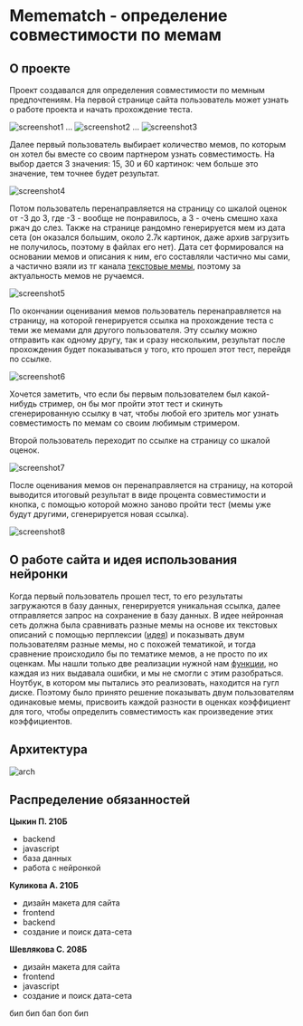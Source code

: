 # Memematch - определение совместимости по мемам
## О проекте 
Проект создавался для определения совместимости по мемным предпочтениям. 
На первой странице сайта пользователь может узнать о работе проекта и начать прохождение теста.

![screenshot1](https://github.com/kerucko/memematch/blob/master/screenshots/Screenshot_1.png)
...
![screenshot2](https://github.com/kerucko/memematch/blob/master/screenshots/Screenshot_2.png)
...
![screenshot3](https://github.com/kerucko/memematch/blob/master/screenshots/Screenshot_3.png)

Далее первый пользователь выбирает количество мемов, по которым он хотел бы вместе со своим партнером узнать совместимость. На выбор дается 3 значения: 15, 30 и 60 картинок: чем больше это значение, тем точнее будет результат. 

![screenshot4](https://github.com/kerucko/memematch/blob/master/screenshots/Screenshot_4.png)

Потом пользователь перенаправляется на страницу со шкалой оценок от -3 до 3, где -3 - вообще не понравилось, а 3 - очень смешно хаха ржач до слез. Также на странице рандомно генерируется мем из дата сета (он оказался большим, около 2.7к картинок, даже архив загрузить не получилось, поэтому в файлах его нет). Дата сет формировался на основании мемов и описания к ним, его составляли частично мы сами, а частично взяли из тг канала [текстовые мемы](https://t.me/text_meme), поэтому за актуальность мемов не ручаемся. 

![screenshot5](https://github.com/kerucko/memematch/blob/master/screenshots/Screenshot_5.png)

По окончании оценивания мемов пользователь перенаправляется на страницу, на которой генерируется ссылка на прохождение теста с теми же мемами для другого пользователя. Эту ссылку можно отправить как одному другу, так и сразу нескольким, результат после прохождения будет показываться у того, кто прошел этот тест, перейдя по ссылке.

![screenshot6](https://github.com/kerucko/memematch/blob/master/screenshots/Screenshot_6.png)

Хочется заметить, что если бы первым пользователем был какой-нибудь стример, он бы мог пройти этот тест и скинуть сгенерированную ссылку в чат, чтобы любой его зритель мог узнать совместимость по мемам со своим любимым стримером. 

Второй пользователь переходит по ссылке на страницу со шкалой оценок. 

![screenshot7](https://github.com/kerucko/memematch/blob/master/screenshots/Screenshot_7.png)

После оценивания мемов он перенаправляется на страницу, на которой выводится итоговый результат в виде процента совместимости и кнопка, с помощью которой можно заново пройти тест (мемы уже будут другими, сгенерируется новая ссылка).

![screenshot8](https://github.com/kerucko/memematch/blob/master/screenshots/Screenshot_8.png)

## О работе сайта и идея использования нейронки
Когда первый пользователь прошел тест, то его результаты загружаются в базу данных, генерируется уникальная ссылка, далее отправляется запрос на сохранение в базу данных. В идее нейронная сеть должна была сравнивать разные мемы на основе их текстовых описаний с помощью перплексии ([идея](https://habr.com/ru/company/sberbank/blog/550056/)) и показывать двум пользователям разные мемы, но с похожей тематикой, и тогда сравнение происходило бы по тематике мемов, а не просто по их оценкам. Мы нашли только две реализации нужной нам [функции](https://github.com/ai-forever/ru-gpts/issues/79), но каждая из них выдавала ошибки, и мы не смогли с этим разобраться. Ноутбук, в котором мы пытались это реализовать, находится на гугл диске. Поэтому было принято решение показывать двум пользователям одинаковые мемы, присвоить каждой разности в оценках коэффициент для того, чтобы определить совместимость как произведение этих коэффициентов. 

## Архитектура 

![arch](https://github.com/kerucko/memematch/blob/master/screenshots/arch.png)

## Распределение обязанностей

**Цыкин П. 210Б**
- backend
- javascript
- база данных
- работа с нейронкой

**Куликова А. 210Б**
- дизайн макета для сайта
- frontend
- backend
- создание и поиск дата-сета

**Шевлякова С. 208Б** 
- дизайн макета для сайта
- frontend
- javascript
- создание и поиск дата-сета

бип бип бап боп бип
